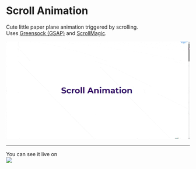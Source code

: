 # Scroll Animation

Cute little paper plane animation triggered by scrolling.  
Uses [Greensock (GSAP)](https://greensock.com/gsap) and [ScrollMagic](http://scrollmagic.io/).

<img src="./src/anim.gif">  
  
---
  
You can see it live on  
[<img src="https://blog.codepen.io/wp-content/uploads/2012/06/codepen-wordmark-display-inside-black@10x.png" width="150">](https://codepen.io/anacoxta/full/dEVvGJ)
